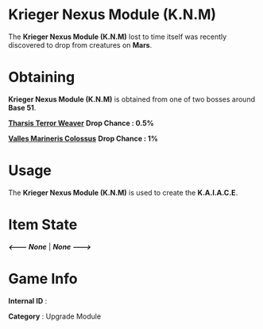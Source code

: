 # Krieger Nexus Module (K.N.M)

The **Krieger Nexus Module (K.N.M)** lost to time itself was recently discovered to drop from creatures on **Mars**.

# Obtaining

**Krieger Nexus Module (K.N.M)** is obtained from one of two bosses around **Base 51**.
 
[**Tharsis Terror Weaver**](https://github.com/AlphaMC0/Lone-Martian/blob/main/Monsters/Tharsis%20Terror%20Weaver.md) **Drop Chance : 0.5%**

[**Valles Marineris Colossus**]() **Drop Chance : 1%**

# Usage

The **Krieger Nexus Module (K.N.M)** is used to create the **K.A.I.A.C.E**.

# Item State

***<--- None*** | ***None --->***

# Game Info

**Internal ID** : 

**Category** : Upgrade Module

